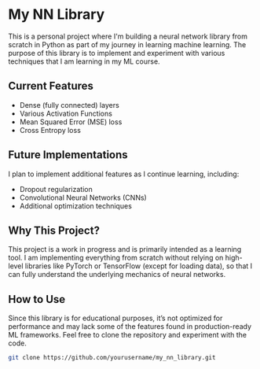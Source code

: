 # My NN Library

This is a personal project where I'm building a neural network library from scratch in Python as part of my journey in learning machine learning. The purpose of this library is to implement and experiment with various techniques that I am learning in my ML course.

## Current Features

- Dense (fully connected) layers
- Various Activation Functions
- Mean Squared Error (MSE) loss
- Cross Entropy loss

## Future Implementations

I plan to implement additional features as I continue learning, including:

- Dropout regularization
- Convolutional Neural Networks (CNNs)
- Additional optimization techniques

## Why This Project?

This project is a work in progress and is primarily intended as a learning tool. I am implementing everything from scratch without relying on high-level libraries like PyTorch or TensorFlow (except for loading data), so that I can fully understand the underlying mechanics of neural networks.

## How to Use

Since this library is for educational purposes, it’s not optimized for performance and may lack some of the features found in production-ready ML frameworks. Feel free to clone the repository and experiment with the code.

```bash
git clone https://github.com/yourusername/my_nn_library.git
